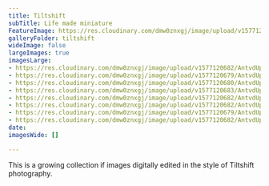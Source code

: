 ```yaml
---
title: Tiltshift
subTitle: Life made miniature
FeatureImage: https://res.cloudinary.com/dmw0znxgj/image/upload/v1577120663/AntvdUploads/LaGuardia_n2a0mp.jpg
galleryFolder: tiltshift
wideImage: false
largeImages: true
imagesLarge:
- https://res.cloudinary.com/dmw0znxgj/image/upload/v1577120682/AntvdUploads/olden_yejkur.jpg
- https://res.cloudinary.com/dmw0znxgj/image/upload/v1577120679/AntvdUploads/nyc2_czo2e7.jpg
- https://res.cloudinary.com/dmw0znxgj/image/upload/v1577120680/AntvdUploads/nyc_reyrl6.jpg
- https://res.cloudinary.com/dmw0znxgj/image/upload/v1577120683/AntvdUploads/mountain_luzfh1.jpg
- https://res.cloudinary.com/dmw0znxgj/image/upload/v1577120682/AntvdUploads/lanzerote_vmojad.jpg
- https://res.cloudinary.com/dmw0znxgj/image/upload/v1577120682/AntvdUploads/dubrovnik_ldhnhy.jpg
- https://res.cloudinary.com/dmw0znxgj/image/upload/v1577120679/AntvdUploads/cruise_lcuyj9.jpg
- https://res.cloudinary.com/dmw0znxgj/image/upload/v1577120682/AntvdUploads/BlueBoat_irlmns.jpg
date: 
imagesWide: []

---
```

This is a growing collection if images digitally edited in the style of Tiltshift photography.